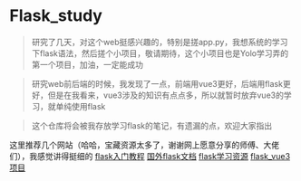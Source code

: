 # Flask_study

> 研究了几天，对这个web挺感兴趣的，特别是搓app.py，我想系统的学习下flask语法，然后搓个小项目，敬请期待，这个小项目也是Yolo学习弄的第一个项目，加油，一定能成功


> 研究web前后端的时候，我发现了一点，前端用vue3更好，后端用flask更好，但是在我看来，vue3涉及的知识有点点多，所以就暂时放弃vue3的学习，就单纯使用flask

> 这个仓库将会被我存放学习flask的笔记，有遗漏的点，欢迎大家指出

这里推荐几个网站（哈哈，宝藏资源太多了，谢谢网上愿意分享的师傅、大佬们），我感觉讲得挺细的
[flask入门教程](https://read.helloflask.com/)
[国外flask文档](https://flask.palletsprojects.com/en/latest/quickstart/)
[flask学习资源](https://zhuanlan.zhihu.com/p/43853688)
[flask_vue3项目](https://github.com/wangy8961/flask-vuejs-madblog)